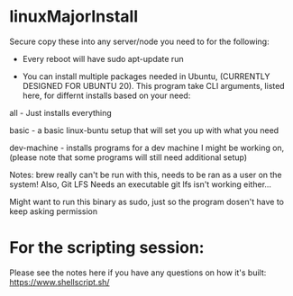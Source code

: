 # linuxMajorInstall

Secure copy these into any server/node you need to for the following:

- Every reboot will have sudo apt-update run

- You can install multiple packages needed in Ubuntu, (CURRENTLY DESIGNED FOR UBUNTU 20).
This program take CLI arguments, listed here, for differnt installs based on your need:

all - Just installs everything

basic - a basic linux-buntu setup that will set you up with what you need

dev-machine - installs programs for a dev machine I might be working on,
(please note that some programs will still need additional setup)


Notes: brew really can't be run with this, needs to be ran as a user on the system!
Also, Git LFS Needs an executable
git lfs isn't working either...

Might want to run this binary as sudo, just so the program dosen't have to keep asking permission

# For the scripting session:
Please see the notes here if you have any questions on how it's built: https://www.shellscript.sh/